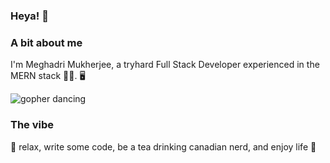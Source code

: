 ### Heya! 👋

### A bit about me
I'm Meghadri Mukherjee, a tryhard Full Stack Developer experienced in the MERN stack 👨‍💻.
🖥️

![gopher dancing](./dancing-gopher.gif)

### The vibe

:panda_face: relax, write some code, be a tea drinking canadian nerd, and enjoy life 🍵
